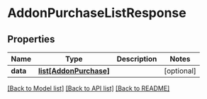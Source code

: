 # AddonPurchaseListResponse

## Properties
Name | Type | Description | Notes
------------ | ------------- | ------------- | -------------
**data** | [**list[AddonPurchase]**](AddonPurchase.md) |  | [optional] 

[[Back to Model list]](../README.md#documentation-for-models) [[Back to API list]](../README.md#documentation-for-api-endpoints) [[Back to README]](../README.md)


